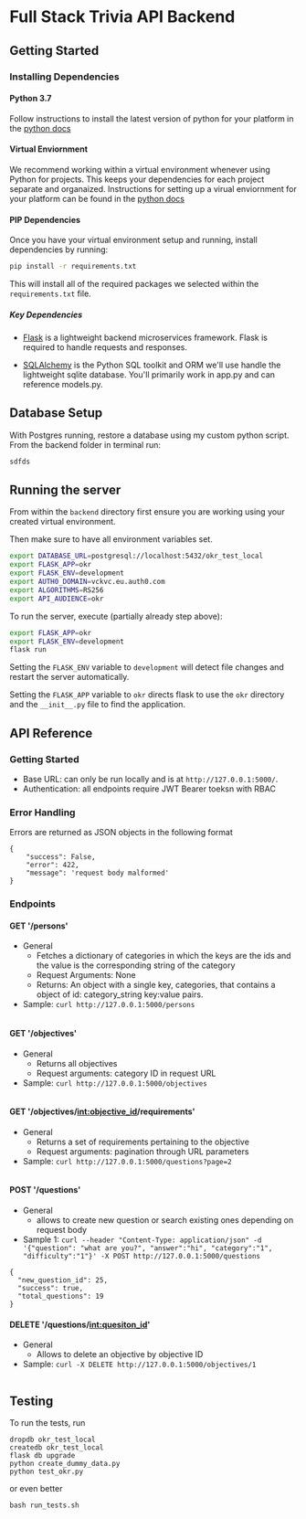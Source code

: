 # Full Stack Trivia API Backend

## Getting Started

### Installing Dependencies

#### Python 3.7

Follow instructions to install the latest version of python for your platform in the [python docs](https://docs.python.org/3/using/unix.html#getting-and-installing-the-latest-version-of-python)

#### Virtual Enviornment

We recommend working within a virtual environment whenever using Python for projects. This keeps your dependencies for each project separate and organaized. Instructions for setting up a virual enviornment for your platform can be found in the [python docs](https://packaging.python.org/guides/installing-using-pip-and-virtual-environments/)

#### PIP Dependencies

Once you have your virtual environment setup and running, install dependencies by running:

```bash
pip install -r requirements.txt
```

This will install all of the required packages we selected within the `requirements.txt` file.

##### Key Dependencies

- [Flask](http://flask.pocoo.org/)  is a lightweight backend microservices framework. Flask is required to handle requests and responses.

- [SQLAlchemy](https://www.sqlalchemy.org/) is the Python SQL toolkit and ORM we'll use handle the lightweight sqlite database. You'll primarily work in app.py and can reference models.py. 

## Database Setup
With Postgres running, restore a database using my custom python script. From the backend folder in terminal run:
```bash
sdfds
```

## Running the server

From within the `backend` directory first ensure you are working using your created virtual environment.

Then make sure to have all environment variables set.

```bash
export DATABASE_URL=postgresql://localhost:5432/okr_test_local
export FLASK_APP=okr
export FLASK_ENV=development
export AUTH0_DOMAIN=vckvc.eu.auth0.com
export ALGORITHMS=RS256
export API_AUDIENCE=okr
```

To run the server, execute (partially already step above):

```bash
export FLASK_APP=okr
export FLASK_ENV=development
flask run
```

Setting the `FLASK_ENV` variable to `development` will detect file changes and restart the server automatically.

Setting the `FLASK_APP` variable to `okr` directs flask to use the `okr` directory and the `__init__.py` file to find the application. 

## API Reference

### Getting Started
- Base URL: can only be run locally and is at `http://127.0.0.1:5000/`.
- Authentication: all endpoints require JWT Bearer toeksn with RBAC

### Error Handling

Errors are returned as JSON objects in the following format

```
{
    "success": False,
    "error": 422,
    "message": 'request body malformed'
}
```

### Endpoints
#### GET '/persons'
- General
    - Fetches a dictionary of categories in which the keys are the ids and the value is the corresponding string of the category
    - Request Arguments: None
    - Returns: An object with a single key, categories, that contains a object of id: category_string key:value pairs. 
- Sample: `curl http://127.0.0.1:5000/persons`

```

```

#### GET '/objectives'
- General
    - Returns all objectives
    - Request arguments: category ID in request URL
- Sample: `curl http://127.0.0.1:5000/objectives`
```

```
#### GET '/objectives/<int:objective_id>/requirements'
- General
    - Returns a set of requirements pertaining to the objective
    - Request arguments: pagination through URL parameters
- Sample: `curl http://127.0.0.1:5000/questions?page=2`
```
```

#### POST '/questions'
- General
    - allows to create new question or search existing ones depending on request body
- Sample 1: `curl --header "Content-Type: application/json" -d '{"question": "what are you?", "answer":"hi", "category":"1", "difficulty":"1"}' -X POST http://127.0.0.1:5000/questions`
```
{
  "new_question_id": 25, 
  "success": true, 
  "total_questions": 19
}
```

#### DELETE '/questions/<int:quesiton_id>'
- General
    - Allows to delete an objective by objective ID
- Sample: `curl -X DELETE http://127.0.0.1:5000/objectives/1` 
```

```


## Testing
To run the tests, run
```
dropdb okr_test_local
createdb okr_test_local
flask db upgrade
python create_dummy_data.py
python test_okr.py
```

or even better

```
bash run_tests.sh
```
